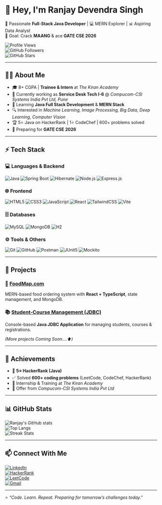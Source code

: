 # 👋 Hey, I'm Ranjay Devendra Singh  

🚀 Passionate **Full-Stack Java Developer** | 💻 MERN Explorer | 📊 Aspiring Data Analyst  
🎯 Goal: Crack **MAANG** & ace **GATE CSE 2026**  

![Profile Views](https://komarev.com/ghpvc/?username=ranjay24&color=blueviolet&style=flat-square)  
![GitHub Followers](https://img.shields.io/github/followers/ranjay24?label=Followers&style=flat&color=success)  
![GitHub Stars](https://img.shields.io/github/stars/ranjay24?label=Stars&style=flat&color=yellow)  

---

## 🧑‍💻 About Me  
- 🎓 8+ CGPA | **Trainee & Intern** at *The Kiran Academy*  
- 💼 Currently working as **Service Desk Tech I-6** @ *Compucom-CSI Systems India Pvt Ltd, Pune*  
- 🌱 Learning **Java Full Stack Development** & **MERN Stack**  
- 🔍 Interested in *Machine Learning, Image Processing, Big Data, Deep Learning, Computer Vision*  
- 🏆 5⭐ Java on HackerRank | 1⭐ CodeChef | 600+ problems solved  
- 📘 Preparing for **GATE CSE 2026**  

---

## ⚡ Tech Stack  

### 💻 Languages & Backend  
![Java](https://img.shields.io/badge/Java-%23ED8B00.svg?style=for-the-badge&logo=openjdk&logoColor=white) 
![Spring Boot](https://img.shields.io/badge/Spring%20Boot-6DB33F.svg?style=for-the-badge&logo=springboot&logoColor=white) 
![Hibernate](https://img.shields.io/badge/Hibernate-59666C.svg?style=for-the-badge&logo=hibernate&logoColor=white) 
![Node.js](https://img.shields.io/badge/Node.js-43853D.svg?style=for-the-badge&logo=node.js&logoColor=white) 
![Express.js](https://img.shields.io/badge/Express.js-404D59.svg?style=for-the-badge)  

### 🌐 Frontend  
![HTML5](https://img.shields.io/badge/HTML5-E34F26.svg?style=for-the-badge&logo=html5&logoColor=white) 
![CSS3](https://img.shields.io/badge/CSS3-1572B6.svg?style=for-the-badge&logo=css3&logoColor=white) 
![JavaScript](https://img.shields.io/badge/JavaScript-F7DF1E.svg?style=for-the-badge&logo=javascript&logoColor=black) 
![React](https://img.shields.io/badge/React-20232A.svg?style=for-the-badge&logo=react&logoColor=61DAFB) 
![TailwindCSS](https://img.shields.io/badge/TailwindCSS-38B2AC.svg?style=for-the-badge&logo=tailwind-css&logoColor=white) 
![Vite](https://img.shields.io/badge/Vite-B73BFE.svg?style=for-the-badge&logo=vite&logoColor=FFD62E)  

### 🗄️ Databases  
![MySQL](https://img.shields.io/badge/MySQL-4479A1.svg?style=for-the-badge&logo=mysql&logoColor=white) 
![MongoDB](https://img.shields.io/badge/MongoDB-4EA94B.svg?style=for-the-badge&logo=mongodb&logoColor=white) 
![H2](https://img.shields.io/badge/H2-007ACC.svg?style=for-the-badge&logo=databricks&logoColor=white)  

### ⚙️ Tools & Others  
![Git](https://img.shields.io/badge/Git-F05032.svg?style=for-the-badge&logo=git&logoColor=white) 
![GitHub](https://img.shields.io/badge/GitHub-181717.svg?style=for-the-badge&logo=github&logoColor=white) 
![Postman](https://img.shields.io/badge/Postman-FF6C37.svg?style=for-the-badge&logo=postman&logoColor=white) 
![JUnit5](https://img.shields.io/badge/JUnit5-25A162.svg?style=for-the-badge&logo=junit5&logoColor=white) 
![Mockito](https://img.shields.io/badge/Mockito-2AAB4B.svg?style=for-the-badge&logo=testing-library&logoColor=white)  

---

## 🚀 Projects  

### 🍴 [FoodMap.com](https://github.com/ranjay24/FoodMap)  
MERN-based food ordering system with **React + TypeScript**, state management, and MongoDB.  

### 📚 [Student-Course Management (JDBC)](https://github.com/ranjay24/JDBC-Student-Course)  
Console-based **Java JDBC Application** for managing students, courses & registrations.  



*(More projects Coming Soon....⬆️)*  

---

## 🏅 Achievements  
- 🥇 **5⭐ HackerRank (Java)**  
- ✅ Solved **600+ coding problems** (LeetCode, CodeChef, HackerRank)  
- 🎯 Internship & Training at *The Kiran Academy*  
- 📑 Offer from *Compucom-CSI Systems India Pvt Ltd*  

---

## 📊 GitHub Stats  

![Ranjay's GitHub stats](https://github-readme-stats.vercel.app/api?username=ranjay24&show_icons=true&theme=radical)  
![Top Langs](https://github-readme-stats.vercel.app/api/top-langs/?username=ranjay24&layout=compact&theme=radical)  
![Streak Stats](https://github-readme-streak-stats.herokuapp.com/?user=ranjay24&theme=radical)  

---

## 📫 Connect With Me  
[![LinkedIn](https://img.shields.io/badge/LinkedIn-0077B5.svg?style=for-the-badge&logo=linkedin&logoColor=white)](https://www.linkedin.com/in/ranjay24)  
[![HackerRank](https://img.shields.io/badge/HackerRank-2EC866.svg?style=for-the-badge&logo=hackerrank&logoColor=white)](https://www.hackerrank.com/profile/ranjay24)  
[![LeetCode](https://img.shields.io/badge/LeetCode-FFA116.svg?style=for-the-badge&logo=leetcode&logoColor=white)](https://leetcode.com/u/ranjay24)  
[![Gmail](https://img.shields.io/badge/Gmail-D14836.svg?style=for-the-badge&logo=gmail&logoColor=white)](mailto:ranjay24@gmail.com)  

---

⭐️ *“Code. Learn. Repeat. Preparing for tomorrow’s challenges today.”*  
